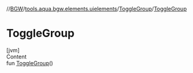 //[BGW](../../../index.md)/[tools.aqua.bgw.elements.uielements](../index.md)/[ToggleGroup](index.md)/[ToggleGroup](-toggle-group.md)



# ToggleGroup  
[jvm]  
Content  
fun [ToggleGroup](-toggle-group.md)()  



